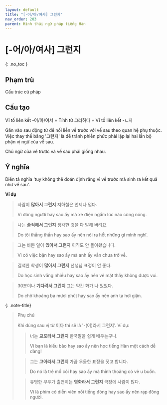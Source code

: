 ```yaml
---
layout: default
title: "[-어/아/여사] 그런지"
nav_order: 203
parent: Hình thái ngữ pháp tiếng Hàn
---
```


# [-어/아/여사] 그런지
{: .no_toc }

## Phạm trù

Cấu trúc cú pháp

## Cấu tạo

Vĩ tố liên kết -어/아/여서 + Tính từ 그러하다 + Vĩ tố liên kết -ㄴ지

Gắn vào sau động từ để nối liền vế trước với vế sau theo quan hệ phụ thuộc. Việc thay thế bằng '그런지' là để tránh phiền phức phải lặp lại hai lần bộ phận vị ngữ của vế sau.

Chủ ngữ của vế trước và vế sau phải giống nhau.

## Ý nghĩa

Diễn tả nghĩa 'tuy không thể đoán định rằng vì vế trước mà sinh ra kết quả như vế sau'.

**Ví dụ**

> 사람이 **많아서 그런지** 지하철은 언제나 덥다.
>
> Vì đông người hay sao ấy mà xe điện ngầm lúc nào cũng nóng.

> 나는 **솔직해서 그런지** 생각한 것을 다 말해 버려요.
>
> Do tôi thẳng thắn hay sao ấy nên nói ra hết những gì mình nghĩ.

> 그는 바쁜 일이 **있아서 그런지** 이직도 안 돌아왔습니다.
>
> Vì có việc bận hay sao ấy mà anh ấy vẫn chưa trở về.

> 결석한 학생이 **많아서 그런지** 선생님 표정이 안 좋다.
>
> Do học sinh vắng nhiều hay sao ấy nên vẻ mặt thầy không được vui.

> 30분이나 **기다려서 그런지** 그는 약간 화가 나 있었다.
>
> Do chờ khoảng ba mươi phút hay sao ấy nên anh ta hơi giận.

{: .note-title}
> Phụ chú
>
> Khi dùng sau vị từ 이다 thì sẽ là '-(이)라서 그런지'. Ví dụ:
>> 너는 **교포라서 그런지** 한국말을 쉽게 배우는구나.
>>
>> Vì bạn là kiều bào hay sao ấy nên học tiếng Hàn một cách dễ dàng!
>
>> 그는 **고아라서 그런지** 가끔 우울한 표정을 짓고 합니다.
>>
>> Do nó là trẻ mồ côi hay sao ấy mà thỉnh thoảng có vẻ u buồn.
>
>> 유명한 부우가 출연히는 **영화라서 그런지** 극장에 사람이 많다.
>>
>> Vì là phim có diễn viên nổi tiếng đóng hay sao ấy nên rạp đông người.